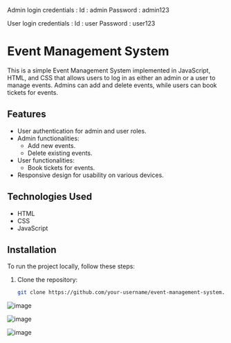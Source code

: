 Admin login credentials :
Id : admin
Password : admin123

User login credentials :
Id : user
Password : user123

# Event Management System

This is a simple Event Management System implemented in JavaScript, HTML, and CSS that allows users to log in as either an admin or a user to manage events. Admins can add and delete events, while users can book tickets for events.

## Features

- User authentication for admin and user roles.
- Admin functionalities:
  - Add new events.
  - Delete existing events.
- User functionalities:
  - Book tickets for events.
- Responsive design for usability on various devices.

## Technologies Used

- HTML
- CSS
- JavaScript

## Installation

To run the project locally, follow these steps:

1. Clone the repository:
   ```bash
   git clone https://github.com/your-username/event-management-system.git


![image](https://github.com/user-attachments/assets/1ba71872-c307-44e9-883f-2d0188597b81)

![image](https://github.com/user-attachments/assets/c5889529-78ff-48b4-bc87-ae312e27edb5)

![image](https://github.com/user-attachments/assets/8a023d65-0014-47f1-879f-5c05b5e2158d)


